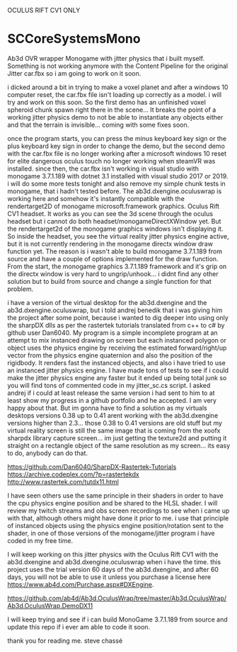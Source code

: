 OCULUS RIFT CV1 ONLY
# SCCoreSystemsMono
Ab3d OVR wrapper Monogame with jitter physics that i built myself. Something is not working anymore with the Content Pipeline for the original Jitter car.fbx so i am going to work on it soon. 

i dicked around a bit in trying to make a voxel planet and after a windows 10 computer reset, the car.fbx file isn't loading up correctly as a model. i will try and work on this soon. So the first demo has an unfinished voxel spheroid chunk spawn right there in the scene... It breaks the point of a working jitter physics demo to not be able to instantiate any objects either and that the terrain is invisible... coming with some fixes soon.

once the program starts, you can press the minus keyboard key sign or the plus keyboard key sign in order to change the demo, but the second demo with the car.fbx file is no longer working after a microsoft windows 10 reset for elite dangerous oculus touch no longer working when steamVR was installed. since then, the car.fbx isn't working in visual studio with monogame 3.7.1.189 with dotnet 3.1 installed with visual studio 2017 or 2019. i will do some more tests tonight and also remove my simple chunk tests in monogame, that i hadn't tested before. The ab3d.dxengine.oculuswrap is working here and somehow it's instantly compatible with the rendertarget2D of monogame microsoft.framework graphics. Oculus Rift CV1 headset. It works as you can see the 3d scene through the oculus headset but i cannot do both headset/monogameDirectXWindow yet. But the rendertarget2d of the monogame graphics windows isn't displaying it. So inside the headset, you see the virtual reality jitter physics engine active, but it is not currently rendering in the monogame directx window draw function yet. The reason is i wasn't able to build monogame 3.7.1.189 from source and have a couple of options implemented for the draw function. From the start, the monogame graphics 3.7.1.189 framework and it's grip on the directx window is very hard to ungrip/unhook... i didnt find any other solution but to build from source and change a single function for that problem. 

i have a version of the virtual desktop for the ab3d.dxengine and the ab3d.dxengine.oculuswrap, but i told andrej benedik that i was giving him the project after some point, because i wanted to dig deeper into using only the sharpDX dlls as per the rastertek tutorials translated from c++ to c# by github user Dan6040. My program is a simple incomplete program at an attempt to mix instanced drawing on screen but each instanced polygon or object uses the physics engine by receiving the estimated forward/right/up vector from the physics engine quaternion and also the position of the rigidbody. It renders fast the instanced objects, and also i have tried to use an instanced jitter physics engine. I have made tons of tests to see if i could make the jitter physics engine any faster but it ended up being total junk so you will find tons of commented code in my jitter_sc.cs script. I asked andrej if i could at least release the same version i had sent to him to at least show my progress in a github portfolio and he accepted. I am very happy about that. But im gonna have to find a solution as my virtuals desktops versions 0.38 up to 0.41 arent working with the ab3d.dxengine versions higher than 2.3... those 0.38 to 0.41 versions are old stuff but my virtual reality screen is still the same image that is coming from the xoofx sharpdx library capture screen... im just getting the texture2d and putting it straight on a rectangle object of the same resolution as my screen... its easy to do, anybody can do that. 

https://github.com/Dan6040/SharpDX-Rastertek-Tutorials
https://archive.codeplex.com/?p=rastertekdx
http://www.rastertek.com/tutdx11.html

I have seen others use the same principle in their shaders in order to have the cpu physics engine position and be shared to the HLSL shader. I will review my twitch streams and obs screen recordings to see when i came up with that, although others might have done it prior to me. i use that principle of instanced objects using the physics engine position/rotation sent to the shader, in one of those versions of the monogame/jitter program i have coded in my free time.

I will keep working on this jitter physics with the Oculus Rift CV1 with the ab3d.dxengine and ab3d.dxengine.oculuswrap when i have the time. this project uses the trial version 60 days of the ab3d.dxengine, and after 60 days, you will not be able to use it unless you purchase a license here https://www.ab4d.com/Purchase.aspx#DXEngine. 

https://github.com/ab4d/Ab3d.OculusWrap/tree/master/Ab3d.OculusWrap/Ab3d.OculusWrap.DemoDX11

I will keep trying and see if i can build MonoGame 3.7.1.189 from source and update this repo if i ever am able to code it soon.

thank you for reading me.
steve chassé








